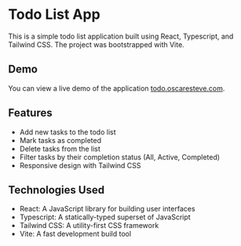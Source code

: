 # Todo List App

This is a simple todo list application built using React, Typescript, and Tailwind CSS. The project was bootstrapped with Vite.

## Demo

You can view a live demo of the application [todo.oscaresteve.com](https://todo.oscaresteve.com/).

## Features

- Add new tasks to the todo list
- Mark tasks as completed
- Delete tasks from the list
- Filter tasks by their completion status (All, Active, Completed)
- Responsive design with Tailwind CSS

## Technologies Used

- React: A JavaScript library for building user interfaces
- Typescript: A statically-typed superset of JavaScript
- Tailwind CSS: A utility-first CSS framework
- Vite: A fast development build tool
